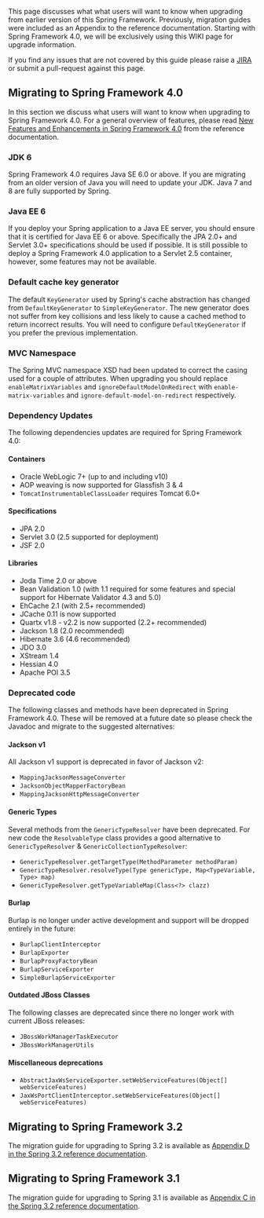 This page discusses what what users will want to know when upgrading from earlier version of this Spring Framework. Previously, migration guides were included as an Appendix to the reference documentation. Starting with Spring Framework 4.0, we will be exclusively using this WIKI page for upgrade information.

If you find any issues that are not covered by this guide please raise a [JIRA](http://jira.springsource.org) or submit a pull-request against this page.


## Migrating to Spring Framework 4.0
In this section we discuss what users will want to know when upgrading to Spring Framework 4.0. For a general overview of features, please read [New Features and Enhancements in Spring Framework 4.0](http://docs.spring.io/spring-framework/docs/4.0.x/spring-framework-reference/htmlsingle/#new-in-4.0) from the reference documentation.

### JDK 6
Spring Framework 4.0 requires Java SE 6.0 or above. If you are migrating from an older version of Java you will need to update your JDK. Java 7 and 8 are fully supported by Spring.

### Java EE 6
If you deploy your Spring application to a Java EE server, you should ensure that it is certified for Java EE 6 or above. Specifically the JPA 2.0+ and Servlet 3.0+ specifications should be used if possible. It is still possible to deploy a Spring Framework 4.0 application to a Servlet 2.5 container, however, some features may not be available.

### Default cache key generator
The default `KeyGenerator` used by Spring's cache abstraction has changed from `DefaultKeyGenerator` to `SimpleKeyGenerator`. The new generator does not suffer from key collisions and less likely to cause a cached method to return incorrect results. You will need to configure `DefaultKeyGenerator` if you prefer the previous implementation. 

### MVC Namespace
The Spring MVC namespace XSD had been updated to correct the casing used for a couple of attributes. When upgrading you should replace `enableMatrixVariables` and `ignoreDefaultModelOnRedirect` with `enable-matrix-variables` and `ignore-default-model-on-redirect` respectively.

### Dependency Updates
The following dependencies updates are required for Spring Framework 4.0:

#### Containers
* Oracle WebLogic 7+ (up to and including v10)
* AOP weaving is now supported for Glassfish 3 & 4
* `TomcatInstrumentableClassLoader` requires Tomcat 6.0+

#### Specifications
* JPA 2.0
* Servlet 3.0 (2.5 supported for deployment)
* JSF 2.0

#### Libraries
* Joda Time 2.0 or above
* Bean Validation 1.0 (with 1.1 required for some features and special support for Hibernate Validator 4.3 and 5.0)
* EhCache 2.1 (with 2.5+ recommended)
* JCache 0.11 is now supported
* Quartx v1.8 - v2.2 is now supported (2.2+ recommended)
* Jackson 1.8 (2.0 recommended)
* Hibernate 3.6 (4.6 recommended)
* JDO 3.0
* XStream 1.4
* Hessian 4.0
* Apache POI 3.5

### Deprecated code
The following classes and methods have been deprecated in Spring Framework 4.0. These will be removed at a future date so please check the Javadoc and migrate to the suggested alternatives:

#### Jackson v1
All Jackson v1 support is deprecated in favor of Jackson v2:
* `MappingJacksonMessageConverter`
* `JacksonObjectMapperFactoryBean`
* `MappingJacksonHttpMessageConverter`

#### Generic Types
Several methods from the `GenericTypeResolver` have been deprecated. For new code the `ResolvableType` class provides a good alternative to `GenericTypeResolver` & `GenericCollectionTypeResolver`:
* `GenericTypeResolver.getTargetType(MethodParameter methodParam)`
* `GenericTypeResolver.resolveType(Type genericType, Map<TypeVariable, Type> map)`
* `GenericTypeResolver.getTypeVariableMap(Class<?> clazz)`

#### Burlap
Burlap is no longer under active development and support will be dropped entirely in the future:
* `BurlapClientInterceptor`
* `BurlapExporter`
* `BurlapProxyFactoryBean`
* `BurlapServiceExporter`
* `SimpleBurlapServiceExporter`

#### Outdated JBoss Classes
The following classes are deprecated since there no longer work with current JBoss releases:
* `JBossWorkManagerTaskExecutor`
* `JBossWorkManagerUtils`

#### Miscellaneous deprecations 
* `AbstractJaxWsServiceExporter.setWebServiceFeatures(Object[] webServiceFeatures)`
* `JaxWsPortClientInterceptor.setWebServiceFeatures(Object[] webServiceFeatures)`


## Migrating to Spring Framework 3.2
The migration guide for upgrading to Spring 3.2 is available as [Appendix D in the Spring 3.2 reference documentation](http://docs.spring.io/spring-framework/docs/3.2.x/spring-framework-reference/htmlsingle/#migration-3.2).


## Migrating to Spring Framework 3.1
The migration guide for upgrading to Spring 3.1 is available as [Appendix C in the Spring 3.2 reference documentation](http://docs.spring.io/spring-framework/docs/3.2.x/spring-framework-reference/htmlsingle/#migration-3.1).

